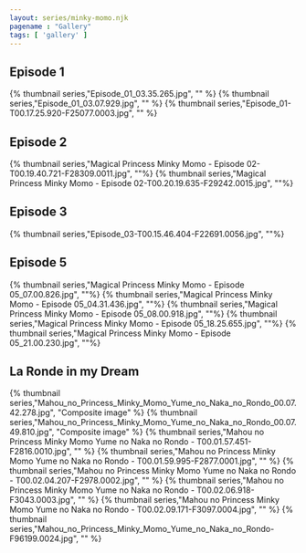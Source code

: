 ```yaml
---
layout: series/minky-momo.njk
pagename : "Gallery"
tags: [ 'gallery' ]
---
```


<h2> Episode 1 </h2>
<div class="gallery">
    {% thumbnail series,"Episode_01_03.35.265.jpg", "" %}
    {% thumbnail series,"Episode_01_03.07.929.jpg", "" %}
    {% thumbnail series,"Episode_01-T00.17.25.920-F25077.0003.jpg", "" %}
</div>
<h2> Episode 2 </h2>
<div class="gallery">
    {% thumbnail series,"Magical Princess Minky Momo - Episode 02-T00.19.40.721-F28309.0011.jpg", ""%}
    {% thumbnail series,"Magical Princess Minky Momo - Episode 02-T00.20.19.635-F29242.0015.jpg", ""%}
</div>
<h2> Episode 3 </h2>
<div class="gallery">
    {% thumbnail series,"Episode_03-T00.15.46.404-F22691.0056.jpg", ""%}
</div>
<h2> Episode 5 </h2>
<div class="gallery">
    {% thumbnail series,"Magical Princess Minky Momo - Episode 05_07.00.826.jpg", ""%}
    {% thumbnail series,"Magical Princess Minky Momo - Episode 05_04.31.436.jpg", ""%}
    {% thumbnail series,"Magical Princess Minky Momo - Episode 05_08.00.918.jpg", ""%}
    {% thumbnail series,"Magical Princess Minky Momo - Episode 05_18.25.655.jpg", ""%}
    {% thumbnail series,"Magical Princess Minky Momo - Episode 05_21.00.230.jpg", ""%}
</div>
<h2> La Ronde in my Dream </h2>
<div class="gallery">
    {% thumbnail series,"Mahou_no_Princess_Minky_Momo_Yume_no_Naka_no_Rondo_00.07.42.278.jpg", "Composite image" %}
    {% thumbnail series,"Mahou_no_Princess_Minky_Momo_Yume_no_Naka_no_Rondo_00.07.49.810.jpg", "Composite image" %}
    {% thumbnail series,"Mahou no Princess Minky Momo Yume no Naka no Rondo - T00.01.57.451-F2816.0010.jpg", "" %}
    {% thumbnail series,"Mahou no Princess Minky Momo Yume no Naka no Rondo - T00.01.59.995-F2877.0001.jpg", "" %}
    {% thumbnail series,"Mahou no Princess Minky Momo Yume no Naka no Rondo - T00.02.04.207-F2978.0002.jpg", "" %}
    {% thumbnail series,"Mahou no Princess Minky Momo Yume no Naka no Rondo - T00.02.06.918-F3043.0003.jpg", "" %}
    {% thumbnail series,"Mahou no Princess Minky Momo Yume no Naka no Rondo - T00.02.09.171-F3097.0004.jpg", "" %} 
    {% thumbnail series,"Mahou_no_Princess_Minky_Momo_Yume_no_Naka_no_Rondo-F96199.0024.jpg", "" %}
</div>